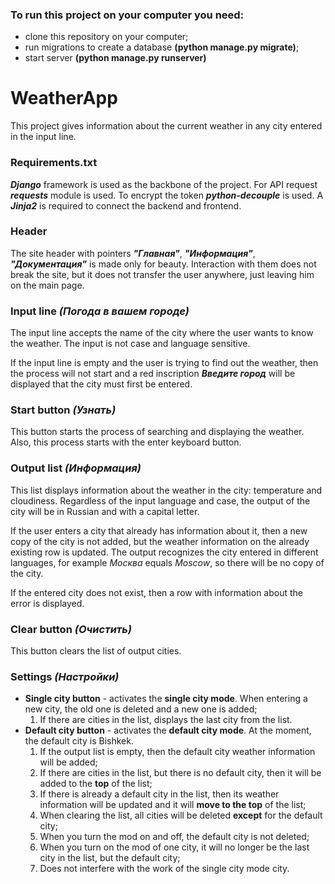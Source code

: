 ### To run this project on your computer you need:
+ clone this repository on your computer;
+ run migrations to create a database **(python manage.py migrate)**;
+ start server **(python manage.py runserver)**

# WeatherApp
This project gives information about the current weather in any city entered in the input line.

### Requirements.txt
***Django*** framework is used as the backbone of the project. For API request ***requests*** module is used. To encrypt the token ***python-decouple*** is used.
A ***Jinja2*** is required to connect the backend and frontend.

### Header
The site header with pointers ***"Главная"***, ***"Информация"***, ***"Документация"*** is made only for beauty. 
Interaction with them does not break the site, but it does not transfer the user anywhere, just leaving him on the main page.

### Input line *(Погода в вашем городе)*
The input line accepts the name of the city where the user wants to know the weather. The input is not case and language sensitive.

If the input line is empty and the user is trying to find out the weather, then the process will not start and a red inscription ***Введите город***
will be displayed that the city must first be entered.

### Start button *(Узнать)*
This button starts the process of searching and displaying the weather. Also, this process starts with the enter keyboard button.

### Output list *(Информация)*
This list displays information about the weather in the city: temperature and cloudiness.
Regardless of the input language and case, the output of the city will be in Russian and with a capital letter.

If the user enters a city that already has information about it, then a new copy of the city is not added, but the weather information
on the already existing row is updated. The output recognizes the city entered in different languages, for example *Москва* equals *Moscow*, 
so there will be no copy of the city.

If the entered city does not exist, then a row with information about the error is displayed.

### Clear button *(Очистить)*
This button clears the list of output cities.

### Settings *(Настройки)*
+ **Single city button** - activates the **single city mode**. When entering a new city, the old one is deleted and a new one is added;
    1. If there are cities in the list, displays the last city from the list.
+ **Default city button** - activates the **default city mode**. At the moment, the default city is Bishkek.
    1. If the output list is empty, then the default city weather information will be added;
    2. If there are cities in the list, but there is no default city, then it will be added to the **top** of the list;
    3. If there is already a default city in the list, then its weather information will be updated and it will **move to the top** of the list;
    4. When clearing the list, all cities will be deleted **except** for the default city;
    5. When you turn the mod on and off, the default city is not deleted;
    6. When you turn on the mod of one city, it will no longer be the last city in the list, but the default city;
    7. Does not interfere with the work of the single city mode city.
